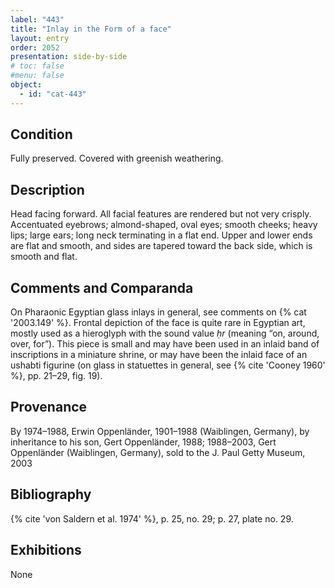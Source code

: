 ```yaml
---
label: "443"
title: "Inlay in the Form of a face"
layout: entry
order: 2052
presentation: side-by-side
# toc: false
#menu: false 
object:
  - id: "cat-443"
---
```


## Condition

Fully preserved. Covered with greenish weathering.

## Description

Head facing forward. All facial features are rendered but not very crisply. Accentuated eyebrows; almond-shaped, oval eyes; smooth cheeks; heavy lips; large ears; long neck terminating in a flat end. Upper and lower ends are flat and smooth, and sides are tapered toward the back side, which is smooth and flat.

## Comments and Comparanda

On Pharaonic Egyptian glass inlays in general, see comments on {% cat '2003.149' %}. Frontal depiction of the face is quite rare in Egyptian art, mostly used as a hieroglyph with the sound value *ḥr* (meaning “on, around, over, for”). This piece is small and may have been used in an inlaid band of inscriptions in a miniature shrine, or may have been the inlaid face of an ushabti figurine (on glass in statuettes in general, see {% cite 'Cooney 1960' %}, pp. 21–29, fig. 19).

## Provenance

By 1974–1988, Erwin Oppenländer, 1901–1988 (Waiblingen, Germany), by inheritance to his son, Gert Oppenländer, 1988; 1988–2003, Gert Oppenländer (Waiblingen, Germany), sold to the J. Paul Getty Museum, 2003

## Bibliography

{% cite 'von Saldern et al. 1974' %}, p. 25, no. 29; p. 27, plate no. 29.

## Exhibitions

None